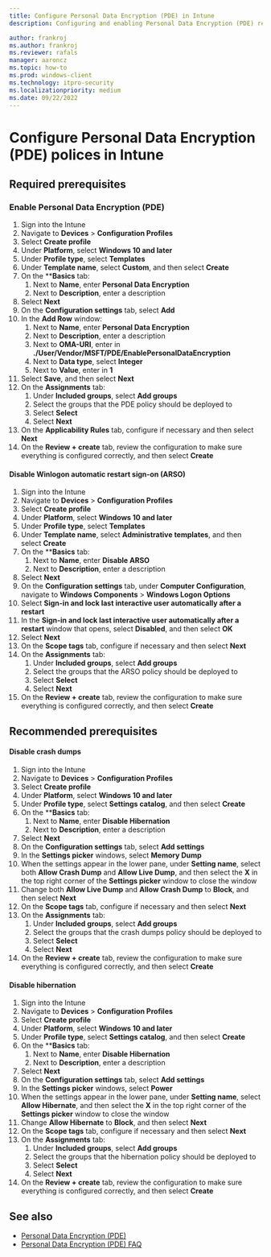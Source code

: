 ```yaml
---
title: Configure Personal Data Encryption (PDE) in Intune
description: Configuring and enabling Personal Data Encryption (PDE) required and recommended policies in Intune

author: frankroj
ms.author: frankroj
ms.reviewer: rafals
manager: aaroncz
ms.topic: how-to
ms.prod: windows-client
ms.technology: itpro-security
ms.localizationpriority: medium
ms.date: 09/22/2022
---
```


<!-- Max 5963468 OS 32516487 -->

# Configure Personal Data Encryption (PDE) polices in Intune

## Required prerequisites

### Enable Personal Data Encryption (PDE)

1. Sign into the Intune
2. Navigate to **Devices** > **Configuration Profiles**
3. Select **Create profile**
4. Under **Platform**, select **Windows 10 and later**
5. Under **Profile type**, select **Templates**
6. Under **Template name**, select **Custom**, and then select **Create**
7. On the ****Basics** tab: 
    1. Next to **Name**, enter **Personal Data Encryption**
    2. Next to **Description**, enter a description 
8. Select **Next**
9. On the **Configuration settings** tab, select **Add**
10. In the **Add Row** window:
    1. Next to **Name**, enter **Personal Data Encryption**
    2. Next to **Description**, enter a description
    3. Next to **OMA-URI**, enter in **./User/Vendor/MSFT/PDE/EnablePersonalDataEncryption**
    4. Next to **Data type**, select **Integer**
    5. Next to **Value**, enter in **1**
11. Select **Save**, and then select **Next**
12. On the **Assignments** tab:
    1. Under **Included groups**, select **Add groups**
    2. Select the groups that the PDE policy should be deployed to
    3. Select **Select**
    4. Select **Next**
13. On the **Applicability Rules** tab, configure if necessary and then select **Next**
14. On the **Review + create** tab, review the configuration to make sure everything is configured correctly, and then select **Create**

#### Disable Winlogon automatic restart sign-on (ARSO)

1. Sign into the Intune
2. Navigate to **Devices** > **Configuration Profiles**
3. Select **Create profile**
4. Under **Platform**, select **Windows 10 and later**
5. Under **Profile type**, select **Templates**
6. Under **Template name**, select **Administrative templates**, and then select **Create**
7. On the ****Basics** tab:
    1. Next to **Name**, enter **Disable ARSO**
    2. Next to **Description**, enter a description
8. Select **Next**
9. On the **Configuration settings** tab, under **Computer Configuration**, navigate to **Windows Components** > **Windows Logon Options**
10. Select **Sign-in and lock last interactive user automatically after a restart**
11. In the **Sign-in and lock last interactive user automatically after a restart** window that opens, select **Disabled**, and then select **OK**
12. Select **Next**
13. On the **Scope tags** tab, configure if necessary and then select **Next**
12. On the **Assignments** tab:
    1. Under **Included groups**, select **Add groups**
    2. Select the groups that the ARSO policy should be deployed to
    3. Select **Select**
    4. Select **Next**
13. On the **Review + create** tab, review the configuration to make sure everything is configured correctly, and then select **Create**

## Recommended prerequisites

#### Disable crash dumps

1. Sign into the Intune
2. Navigate to **Devices** > **Configuration Profiles**
3. Select **Create profile**
4. Under **Platform**, select **Windows 10 and later**
5. Under **Profile type**, select **Settings catalog**, and then select **Create**
6. On the ****Basics** tab:
    1. Next to **Name**, enter **Disable Hibernation**
    2. Next to **Description**, enter a description
7. Select **Next**
8. On the **Configuration settings** tab, select **Add settings**
9. In the **Settings picker** windows, select **Memory Dump**
10. When the settings appear in the lower pane, under **Setting name**, select both **Allow Crash Dump** and **Allow Live Dump**, and then select the **X** in the top right corner of the **Settings picker** window to close the window
11. Change both **Allow Live Dump** and **Allow Crash Dump** to **Block**, and then select **Next**
12. On the **Scope tags** tab, configure if necessary and then select **Next**
13. On the **Assignments** tab:
    1. Under **Included groups**, select **Add groups**
    2. Select the groups that the crash dumps policy should be deployed to
    3. Select **Select**
    4. Select **Next**
14. On the **Review + create** tab, review the configuration to make sure everything is configured correctly, and then select **Create**

#### Disable hibernation

1. Sign into the Intune
2. Navigate to **Devices** > **Configuration Profiles**
3. Select **Create profile**
4. Under **Platform**, select **Windows 10 and later**
5. Under **Profile type**, select **Settings catalog**, and then select **Create**
6. On the ****Basics** tab:
    1. Next to **Name**, enter **Disable Hibernation**
    2. Next to **Description**, enter a description
7. Select **Next**
8. On the **Configuration settings** tab, select **Add settings**
9. In the **Settings picker** windows, select **Power**
10. When the settings appear in the lower pane, under **Setting name**, select **Allow Hibernate**, and then select the **X** in the top right corner of the **Settings picker** window to close the window
11. Change **Allow Hibernate** to **Block**, and then select **Next**
12. On the **Scope tags** tab, configure if necessary and then select **Next**
13. On the **Assignments** tab:
    1. Under **Included groups**, select **Add groups**
    2. Select the groups that the hibernation policy should be deployed to
    3. Select **Select**
    4. Select **Next**
14. On the **Review + create** tab, review the configuration to make sure everything is configured correctly, and then select **Create**

## See also
- [Personal Data Encryption (PDE)](overview-pde.md)
- [Personal Data Encryption (PDE) FAQ](faq-pde.yml)